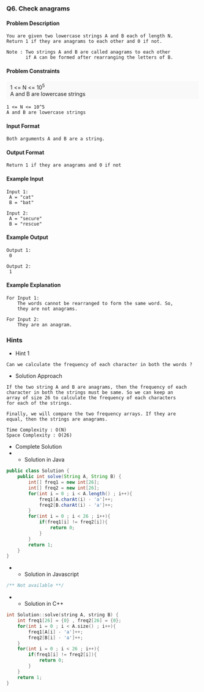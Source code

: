 ### Q6. Check anagrams
#### Problem Description
```text
You are given two lowercase strings A and B each of length N. 
Return 1 if they are anagrams to each other and 0 if not.

Note : Two strings A and B are called anagrams to each other 
       if A can be formed after rearranging the letters of B.
```
#### Problem Constraints
<div style="background-color: #f9f9f9; padding: 5px 10px;">
    1 &lt;= N &lt;= 10<sup>5</sup><br>
    A and B are lowercase strings
</div>

```text
1 <= N <= 10^5
A and B are lowercase strings
```
#### Input Format
```text
Both arguments A and B are a string.
```
#### Output Format
```text
Return 1 if they are anagrams and 0 if not
```
#### Example Input
```text
Input 1:
 A = "cat"
 B = "bat"

Input 2:
 A = "secure"
 B = "rescue"
```
#### Example Output
```text
Output 1:
 0

Output 2:
 1
```
#### Example Explanation
```text
For Input 1:
    The words cannot be rearranged to form the same word. So, 
    they are not anagrams.

For Input 2:
    They are an anagram.
```
### Hints
* Hint 1
```text
Can we calculate the frequency of each character in both the words ?
```
* Solution Approach
```text
If the two string A and B are anagrams, then the frequency of each
character in both the strings must be same. So we can keep an 
array of size 26 to calculate the frequency of each characters 
for each of the strings.

Finally, we will compare the two frequency arrays. If they are 
equal, then the strings are anagrams.

Time Complexity : O(N)
Space Complexity : O(26)
```
* Complete Solution
* * Solution in Java
```java
public class Solution {
    public int solve(String A, String B) {
        int[] freq1 = new int[26];
        int[] freq2 = new int[26];
        for(int i = 0 ; i < A.length() ; i++){
            freq1[A.charAt(i) - 'a']++;
            freq2[B.charAt(i) - 'a']++;
        }
        for(int i = 0 ; i < 26 ; i++){
            if(freq1[i] != freq2[i]){
                return 0;
            }
        }
        return 1;
    }
}
```
* * Solution in Javascript
```javascript
/** Not available **/
```
* * Solution in C++
```cpp
int Solution::solve(string A, string B) {
    int freq1[26] = {0} , freq2[26] = {0};
	for(int i = 0 ; i < A.size() ; i++){
		freq1[A[i] - 'a']++;
		freq2[B[i] - 'a']++;
	}
	for(int i = 0 ; i < 26 ; i++){
		if(freq1[i] != freq2[i]){
			return 0;
		}
	}
	return 1;
}
```

